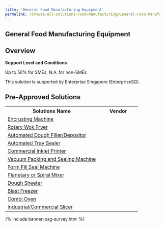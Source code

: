 ```yaml
---
title: 'General Food Manufacturing Equipment'
permalink: /browse-all-solutions-Food-Manufacturing/General-Food-Manufacturing-Equipment
---
```


## General Food Manufacturing Equipment
## Overview

**Support Level and Conditions**

Up to 50% for SMEs, N.A. for non-SMEs

This solution is supported by Enterprise Singapore (EnterpriseSG).

## Pre-Approved Solutions

<table>
<tr>
<th style='width: auto;'><b>Solutions Name</b></th>
<th style='width: 30%;'><b>Vendor</b></th>
</tr>
<tr>
<td><a href='/productivity-solutions-grant/solutionrepo/solution1142' target='_blank'>Encrusting Machine</a><br></td>
<td></td>
</tr>
<tr>
<td><a href='/productivity-solutions-grant/solutionrepo/solution1152' target='_blank'>Rotary Wok Fryer</a><br></td>
<td></td>
</tr>
<tr>
<td><a href='/productivity-solutions-grant/solutionrepo/solution1159' target='_blank'>Automated Dough Filler/Depositor</a><br></td>
<td></td>
</tr>
<tr>
<td><a href='/productivity-solutions-grant/solutionrepo/solution1160' target='_blank'>Automated Tray Sealer</a><br></td>
<td></td>
</tr>
<tr>
<td><a href='/productivity-solutions-grant/solutionrepo/solution1161' target='_blank'>Commercial Inkjet Printer</a><br></td>
<td></td>
</tr>
<tr>
<td><a href='/productivity-solutions-grant/solutionrepo/solution1162' target='_blank'>Vacuum Packing and Sealing Machine</a><br></td>
<td></td>
</tr>
<tr>
<td><a href='/productivity-solutions-grant/solutionrepo/solution1163' target='_blank'>Form Fill Seal Machine</a><br></td>
<td></td>
</tr>
<tr>
<td><a href='/productivity-solutions-grant/solutionrepo/solution1164' target='_blank'>Planetary or Spiral Mixer</a><br></td>
<td></td>
</tr>
<tr>
<td><a href='/productivity-solutions-grant/solutionrepo/solution1165' target='_blank'>Dough Sheeter</a><br></td>
<td></td>
</tr>
<tr>
<td><a href='/productivity-solutions-grant/solutionrepo/solution1166' target='_blank'>Blast Freezer</a><br></td>
<td></td>
</tr>
<tr>
<td><a href='/productivity-solutions-grant/solutionrepo/solution1167' target='_blank'>Combi Oven</a><br></td>
<td></td>
</tr>
<tr>
<td><a href='/productivity-solutions-grant/solutionrepo/solution1252' target='_blank'>Industrial/Commercial Slicer</a><br></td>
<td></td>
</tr>
</table>

{% include banner-psg-survey.html %}
